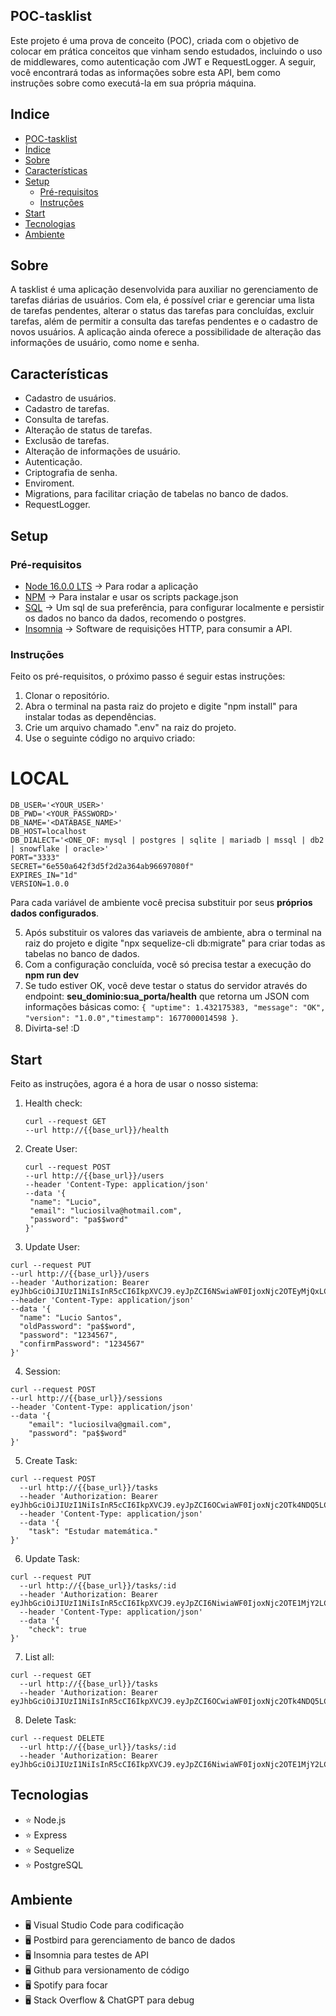 ## POC-tasklist

Este projeto é uma prova de conceito (POC), criada com o objetivo de colocar em prática conceitos que vinham sendo estudados, incluindo o uso de middlewares, como autenticação com JWT e RequestLogger. A seguir, você encontrará todas as informações sobre esta API, bem como instruções sobre como executá-la em sua própria máquina.

## Indice

- [POC-tasklist](#POC-tasklist)
- [Índice](#indice)
- [Sobre](#sobre)
- [Características](#características)
- [Setup](#setup)
  - [Pré-requisitos](#pré-requisitos)
  - [Instruções](#instruções)
- [Start](#start)
- [Tecnologias](#tecnologias)
- [Ambiente](#ambiente)

## Sobre

A tasklist é uma aplicação desenvolvida para auxiliar no gerenciamento de tarefas diárias de usuários. Com ela, é possível criar e gerenciar uma lista de tarefas pendentes, alterar o status das tarefas para concluídas, excluir tarefas, além de permitir a consulta das tarefas pendentes e o cadastro de novos usuários. A aplicação ainda oferece a possibilidade de alteração das informações de usuário, como nome e senha.

## Características

- Cadastro de usuários.
- Cadastro de tarefas.
- Consulta de tarefas.
- Alteração de status de tarefas.
- Exclusão de tarefas.
- Alteração de informações de usuário.
- Autenticação.
- Criptografia de senha.
- Enviroment.
- Migrations, para facilitar criação de tabelas no banco de dados.
- RequestLogger.

## Setup

### Pré-requisitos

- [Node 16.0.0 LTS](https://nodejs.org/en/) -> Para rodar a aplicação
- [NPM](https://www.npmjs.com) -> Para instalar e usar os scripts package.json
- [SQL](https://www.postgresql.org/) -> Um sql de sua preferência, para configurar localmente e persistir os dados no banco da dados, recomendo o postgres.
- [Insomnia](https://insomnia.rest/download) -> Software de requisições HTTP, para consumir a API.

### Instruções

Feito os pré-requisitos, o próximo passo é seguir estas instruções:

1. Clonar o repositório.
2. Abra o terminal na pasta raiz do projeto e digite "npm install" para instalar todas as dependências.
3. Crie um arquivo chamado ".env" na raiz do projeto.
4. Use o seguinte código no arquivo criado:

# LOCAL

```env
DB_USER='<YOUR_USER>'
DB_PWD='<YOUR_PASSWORD>'
DB_NAME='<DATABASE_NAME>'
DB_HOST=localhost
DB_DIALECT='<ONE_OF: mysql | postgres | sqlite | mariadb | mssql | db2 | snowflake | oracle>'
PORT="3333"
SECRET="6e550a642f3d5f2d2a364ab96697080f"
EXPIRES_IN="1d"
VERSION=1.0.0
```

Para cada variável de ambiente você precisa substituir por seus **próprios dados configurados**.

5. Após substituir os valores das variaveis de ambiente, abra o terminal na raiz do projeto e digite "npx sequelize-cli db:migrate" para criar todas as tabelas no banco de dados.
6. Com a configuração concluída, você só precisa testar a execução do **npm run dev**
7. Se tudo estiver OK, você deve testar o status do servidor através do endpoint: **seu_dominio:sua_porta/health** que retorna um JSON com informações básicas como: `{ "uptime": 1.432175383, "message": "OK", "version": "1.0.0","timestamp": 1677000014598 }`.
8. Divirta-se! :D

## Start

Feito as instruções, agora é a hora de usar o nosso sistema:

1. Health check:

   ```
   curl --request GET
   --url http://{{base_url}}/health
   ```

2. Create User:

   ```
   curl --request POST
   --url http://{{base_url}}/users
   --header 'Content-Type: application/json'
   --data '{
   	"name": "Lucio",
   	"email": "luciosilva@hotmail.com",
   	"password": "pa$$word"
   }'
   ```

3. Update User:

```
curl --request PUT
--url http://{{base_url}}/users
--header 'Authorization: Bearer eyJhbGciOiJIUzI1NiIsInR5cCI6IkpXVCJ9.eyJpZCI6NSwiaWF0IjoxNjc2OTEyMjQxLCJleHAiOjE2NzY5OTg2NDF9.qbX0tUL7VH8AcpGxv9xSF6c2Zsbkhhop7hYxTzcxWgM'
--header 'Content-Type: application/json'
--data '{
  "name": "Lucio Santos",
  "oldPassword": "pa$$word",
  "password": "1234567",
  "confirmPassword": "1234567"
}'
```

4. Session:

```
curl --request POST
--url http://{{base_url}}/sessions
--header 'Content-Type: application/json'
--data '{
	"email": "luciosilva@gmail.com",
	"password": "pa$$word"
}'
```

5. Create Task:

```
curl --request POST
  --url http://{{base_url}}/tasks
  --header 'Authorization: Bearer eyJhbGciOiJIUzI1NiIsInR5cCI6IkpXVCJ9.eyJpZCI6OCwiaWF0IjoxNjc2OTk4NDQ5LCJleHAiOjE2NzcwODQ4NDl9.6tg2X5rspkjiPdQhFEd0H6NKt4KwBNANYQUv2ONkDW0'
  --header 'Content-Type: application/json'
  --data '{
	"task": "Estudar matemática."
}'

```

6. Update Task:

```
curl --request PUT
  --url http://{{base_url}}/tasks/:id
  --header 'Authorization: Bearer eyJhbGciOiJIUzI1NiIsInR5cCI6IkpXVCJ9.eyJpZCI6NiwiaWF0IjoxNjc2OTE1MjY2LCJleHAiOjE2NzcwMDE2NjZ9.Op27y2CbvC9niibETu2uv_5JgKm3t8Eb23D1mzXlijw'
  --header 'Content-Type: application/json'
  --data '{
	"check": true
}'
```

7. List all:

```
curl --request GET
  --url http://{{base_url}}/tasks
  --header 'Authorization: Bearer eyJhbGciOiJIUzI1NiIsInR5cCI6IkpXVCJ9.eyJpZCI6OCwiaWF0IjoxNjc2OTk4NDQ5LCJleHAiOjE2NzcwODQ4NDl9.6tg2X5rspkjiPdQhFEd0H6NKt4KwBNANYQUv2ONkDW0'
```

8. Delete Task:

```
curl --request DELETE
  --url http://{{base_url}}/tasks/:id
  --header 'Authorization: Bearer eyJhbGciOiJIUzI1NiIsInR5cCI6IkpXVCJ9.eyJpZCI6NiwiaWF0IjoxNjc2OTE1MjY2LCJleHAiOjE2NzcwMDE2NjZ9.Op27y2CbvC9niibETu2uv_5JgKm3t8Eb23D1mzXlijw'
```

## Tecnologias

- :star: Node.js
- :star: Express
- :star: Sequelize
- :star: PostgreSQL

## Ambiente

- :desktop_computer: Visual Studio Code para codificação
- :desktop_computer: Postbird para gerenciamento de banco de dados
- :desktop_computer: Insomnia para testes de API
- :desktop_computer: Github para versionamento de código
- :desktop_computer: Spotify para focar
- :desktop_computer: Stack Overflow & ChatGPT para debug

```

```
